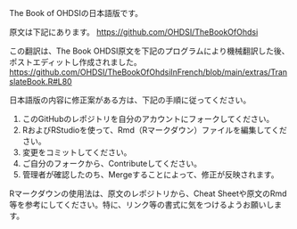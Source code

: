 The Book of OHDSIの日本語版です。

原文は下記にあります。
https://github.com/OHDSI/TheBookOfOhdsi

この翻訳は、The Book OHDSI原文を下記のプログラムにより機械翻訳した後、ポストエディットし作成されました。
https://github.com/OHDSI/TheBookOfOhdsiInFrench/blob/main/extras/TranslateBook.R#L80

日本語版の内容に修正案がある方は、下記の手順に従ってください。
1. このGitHubのレポジトリを自分のアカウントにフォークしてください。
2. RおよびRStudioを使って、Rmd（Rマークダウン）ファイルを編集してください。
3. 変更をコミットしてください。
4. ご自分のフォークから、Contributeしてください。
5. 管理者が確認したのち、Mergeすることによって、修正が反映されます。

Rマークダウンの使用法は、原文のレポジトリから、Cheat Sheetや原文のRmd等を参考にしてください。特に、リンク等の書式に気をつけるようお願いします。
